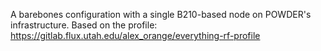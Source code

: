  A barebones configuration with a single B210-based node on POWDER's infrastructure. Based on the profile: 
  https://gitlab.flux.utah.edu/alex_orange/everything-rf-profile 
  